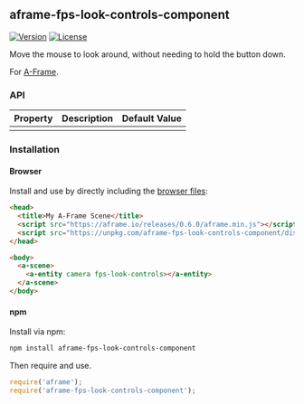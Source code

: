## aframe-fps-look-controls-component

[![Version](http://img.shields.io/npm/v/aframe-fps-look-controls-component.svg?style=flat-square)](https://npmjs.org/package/aframe-fps-look-controls-component)
[![License](http://img.shields.io/npm/l/aframe-fps-look-controls-component.svg?style=flat-square)](https://npmjs.org/package/aframe-fps-look-controls-component)

Move the mouse to look around, without needing to hold the button down.

For [A-Frame](https://aframe.io).

### API

| Property | Description | Default Value |
| -------- | ----------- | ------------- |
|          |             |               |

### Installation

#### Browser

Install and use by directly including the [browser files](dist):

```html
<head>
  <title>My A-Frame Scene</title>
  <script src="https://aframe.io/releases/0.6.0/aframe.min.js"></script>
  <script src="https://unpkg.com/aframe-fps-look-controls-component/dist/aframe-fps-look-controls-component.min.js"></script>
</head>

<body>
  <a-scene>
    <a-entity camera fps-look-controls></a-entity>
  </a-scene>
</body>
```

#### npm

Install via npm:

```bash
npm install aframe-fps-look-controls-component
```

Then require and use.

```js
require('aframe');
require('aframe-fps-look-controls-component');
```

